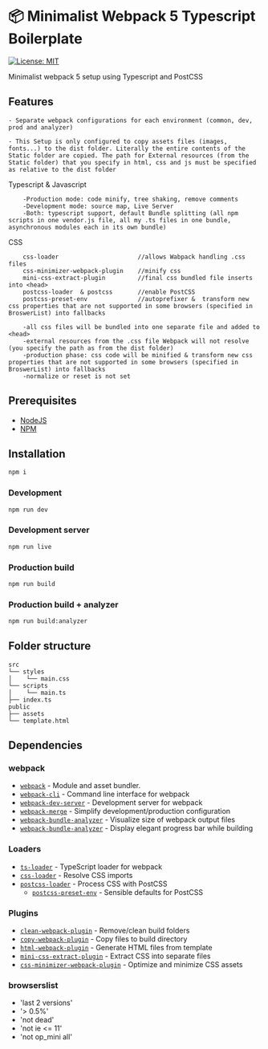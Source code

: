 # 📦 Minimalist Webpack 5 Typescript Boilerplate

[![License: MIT](https://img.shields.io/badge/License-MIT-blue.svg)](https://opensource.org/licenses/MIT)

Minimalist webpack 5 setup using Typescript and PostCSS

## Features

    - Separate webpack configurations for each environment (common, dev, prod and analyzer)

    - This Setup is only configured to copy assets files (images, fonts...) to the dist folder. Literally the entire contents of the Static folder are copied. The path for External resources (from the Static folder) that you specify in html, css and js must be specified as relative to the dist folder

Typescript & Javascript

        -Production mode: code minify, tree shaking, remove comments
        -Development mode: source map, Live Server
        -Both: typescript support, default Bundle splitting (all npm scripts in one vendor.js file, all my .ts files in one bundle, asynchronous modules each in its own bundle)

CSS

        css-loader                      //allows Wabpack handling .css files
        css-minimizer-webpack-plugin    //minify css
        mini-css-extract-plugin         //final css bundled file inserts into <head>
        postcss-loader  & postcss       //enable PostCSS
        postcss-preset-env              //autoprefixer &  transform new css properties that are not supported in some browsers (specified in BroswerList) into fallbacks

        -all css files will be bundled into one separate file and added to <head>
        -external resources from the .css file Webpack will not resolve (you specify the path as from the dist folder)
        -production phase: css code will be minified & transform new css properties that are not supported in some browsers (specified in BroswerList) into fallbacks
        -normalize or reset is not set




## Prerequisites

- [NodeJS](https://nodejs.org/en/)
- [NPM](https://www.npmjs.com/)


## Installation
```bash
npm i
```

### Development
```bash
npm run dev
```

### Development server
```bash
npm run live
```

### Production build
```bash
npm run build
```

### Production build + analyzer
```bash
npm run build:analyzer
```

## Folder structure
```
src
└── styles
│    └── main.css
└── scripts
│    └── main.ts
├── index.ts
public
├── assets
└── template.html
```


## Dependencies

### webpack

- [`webpack`](https://github.com/webpack/webpack) - Module and asset bundler.
- [`webpack-cli`](https://github.com/webpack/webpack-cli) - Command line interface for webpack
- [`webpack-dev-server`](https://github.com/webpack/webpack-dev-server) - Development server for webpack
- [`webpack-merge`](https://github.com/survivejs/webpack-merge) - Simplify development/production configuration
- [`webpack-bundle-analyzer`](https://github.com/webpack-contrib/webpack-bundle-analyzer) - Visualize size of webpack output files
- [`webpack-bundle-analyzer`](https://github.com/unjs/webpackbar) - Display elegant progress bar while building


### Loaders
- [`ts-loader`](https://github.com/TypeStrong/ts-loader) - TypeScript loader for webpack
- [`css-loader`](https://webpack.js.org/loaders/css-loader/) - Resolve CSS imports
- [`postcss-loader`](https://webpack.js.org/loaders/postcss-loader/) - Process CSS with PostCSS
  - [`postcss-preset-env`](https://www.npmjs.com/package/postcss-preset-env) - Sensible defaults for PostCSS


### Plugins

- [`clean-webpack-plugin`](https://github.com/johnagan/clean-webpack-plugin) - Remove/clean build folders
- [`copy-webpack-plugin`](https://github.com/webpack-contrib/copy-webpack-plugin) - Copy files to build directory
- [`html-webpack-plugin`](https://github.com/jantimon/html-webpack-plugin) - Generate HTML files from template
- [`mini-css-extract-plugin`](https://github.com/webpack-contrib/mini-css-extract-plugin) - Extract CSS into separate files
- [`css-minimizer-webpack-plugin`](https://webpack.js.org/plugins/css-minimizer-webpack-plugin/) - Optimize and minimize CSS assets

### browserslist
- 'last 2 versions'
- '> 0.5%'
- 'not dead'
- 'not ie <= 11'
- 'not op_mini all'